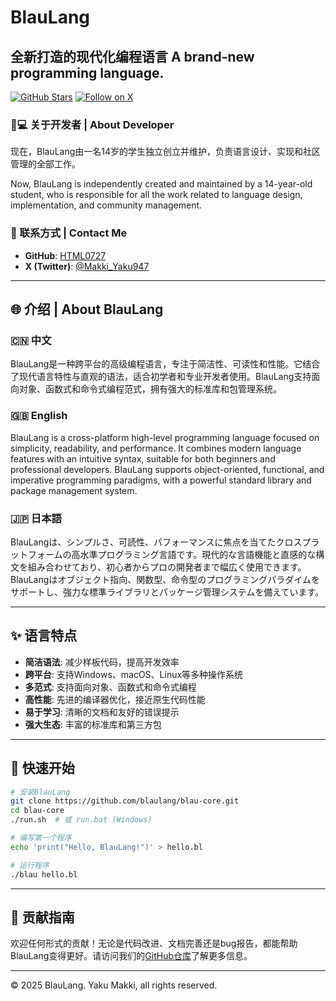 # BlauLang

## 全新打造的现代化编程语言 A brand-new programming language.

[![GitHub Stars](https://img.shields.io/github/stars/HTML0727/blau-core?style=social)](https://github.com/blaulang/blau-core)
[![Follow on X](https://img.shields.io/twitter/follow/Makki_Yaku947?style=social)](https://x.com/Makki_Yaku947)

### 👩💻 关于开发者 | About Developer
现在，BlauLang由一名14岁的学生独立创立并维护，负责语言设计、实现和社区管理的全部工作。

Now, BlauLang is independently created and maintained by a 14-year-old student, who is responsible for all the work related to language design, implementation, and community management.

### 🔗 联系方式 | Contact Me
- **GitHub**: [HTML0727](https://github.com/HTML0727)
- **X (Twitter)**: [@Makki_Yaku947](https://x.com/Makki_Yaku947)

---

## 🌐 介绍 | About BlauLang

### 🇨🇳 中文
BlauLang是一种跨平台的高级编程语言，专注于简洁性、可读性和性能。它结合了现代语言特性与直观的语法，适合初学者和专业开发者使用。BlauLang支持面向对象、函数式和命令式编程范式，拥有强大的标准库和包管理系统。

### 🇬🇧 English
BlauLang is a cross-platform high-level programming language focused on simplicity, readability, and performance. It combines modern language features with an intuitive syntax, suitable for both beginners and professional developers. BlauLang supports object-oriented, functional, and imperative programming paradigms, with a powerful standard library and package management system.

### 🇯🇵 日本語
BlauLangは、シンプルさ、可読性、パフォーマンスに焦点を当てたクロスプラットフォームの高水準プログラミング言語です。現代的な言語機能と直感的な構文を組み合わせており、初心者からプロの開発者まで幅広く使用できます。BlauLangはオブジェクト指向、関数型、命令型のプログラミングパラダイムをサポートし、強力な標準ライブラリとパッケージ管理システムを備えています。

---

## ✨ 语言特点
- **简洁语法**: 减少样板代码，提高开发效率
- **跨平台**: 支持Windows、macOS、Linux等多种操作系统
- **多范式**: 支持面向对象、函数式和命令式编程
- **高性能**: 先进的编译器优化，接近原生代码性能
- **易于学习**: 清晰的文档和友好的错误提示
- **强大生态**: 丰富的标准库和第三方包

---

## 🚀 快速开始
```bash
# 安装BlauLang
git clone https://github.com/blaulang/blau-core.git
cd blau-core
./run.sh  # 或 run.bat (Windows)

# 编写第一个程序
echo 'print("Hello, BlauLang!")' > hello.bl

# 运行程序
./blau hello.bl
```

---

## 🤝 贡献指南
欢迎任何形式的贡献！无论是代码改进、文档完善还是bug报告，都能帮助BlauLang变得更好。请访问我们的[GitHub仓库](https://github.com/blaulang/blau-core)了解更多信息。

---

© 2025 BlauLang. Yaku Makki, all rights reserved.
